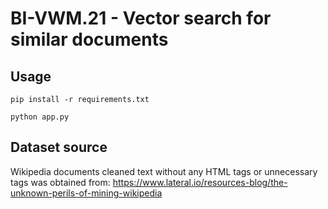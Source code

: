 # BI-VWM.21 - Vector search for similar documents

## Usage

`pip install -r requirements.txt`

`python app.py`


## Dataset source

Wikipedia documents cleaned text without any HTML tags or unnecessary tags was obtained from:
https://www.lateral.io/resources-blog/the-unknown-perils-of-mining-wikipedia


